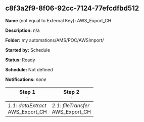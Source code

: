 ## c8f3a2f9-8f06-92cc-7124-77efcdfbd512

**Name** (not equal to External Key)**:** AWS_Export_CH

**Description:** n/a

**Folder:** my automations/AMS/POC/AWSImport/

**Started by:** Schedule

**Status:** Ready

**Schedule:** Not defined

**Notifications:** _none_


| Step 1<br>_<small>-</small>_ | Step 2<br>_<small>-</small>_ |
| --- | --- |
| _1.1: dataExtract_<br>AWS_Export_CH | _2.1: fileTransfer_<br>AWS_Export_CH |

